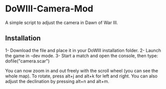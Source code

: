 # DoWIII-Camera-Mod
A simple script to adjust the camera in Dawn of War III.

## Installation

1- Download the file and place it in your DoWIII installation folder.
2- Launch the game in -dev mode.
3- Start a match and open the console, then type: dofile("camera.scar")

You can now zoom in and out freely with the scroll wheel (you can see the whole map). To rotate, press alt+j and alt+k for left and right. You can also adjust the declination by pressing alt+n and alt+m.
